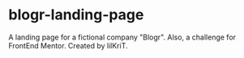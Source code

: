 # blogr-landing-page

A landing page for a fictional company "Blogr". Also, a challenge for FrontEnd Mentor.
Created by lilKriT.
